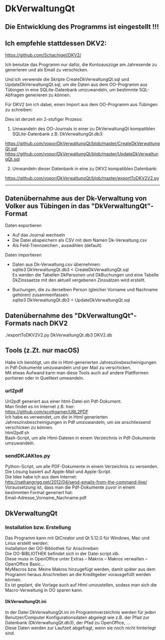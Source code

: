 # DkVerwaltungQt

## Die Entwicklung des Programms ist eingestellt !!!
  
## Ich empfehle stattdessen DKV2:  
https://github.com/Schachigel/DKV2/  
  
Ich benutze das Programm nur dafür, die Kontoauszüge am Jahresende zu generieren und als Email zu verschicken.

Und ich verwende die Skripte CreateDkVerwaltungQt.sql und UpdateDkVerwaltungQt.sql, um die Daten aus dem OO-Programm aus Tübingen in eine SQLite-Datenbank umzuwandeln, um bestimmte SQL-Abfragen generieren zu können.

Für DKV2 bin ich dabei, einen Import aus dem OO-Programm aus Tübingen zu schreiben:  

Dies ist derzeit ein 2-stufiger Prozess:  

1) Umwandeln des OO-Journals in einer zu DkVerwaltungQt kompatiblen SQLite-Datenbank z.B. DkVerwaltungQt.db3:  

https://github.com/vopor/DkVerwaltungQt/blob/master/CreateDkVerwaltungQt.sql  
https://github.com/vopor/DkVerwaltungQt/blob/master/UpdateDkVerwaltungQt.sql  

2) Umwandeln dieser Datenbank in eine zu DKV2 kompatiblen Datenbank:  

https://github.com/vopor/DkVerwaltungQt/blob/master/exportToDKV2V2.py  
  

---
  
  
## Datenübernahme aus der Dk-Verwaltung von Volker aus Tübingen in das "DkVerwaltungQt"-Format 
  
Daten exportieren  
  
- Auf das Journal wechseln  
- Die Datei abspeichern als CSV mit dem Namen Dk-Verwaltung.csv  
- Als Feld-Trennzeichen , auswählen (default)  

Daten importieren  
  
- Daten aus Dk-Verwaltung.csv übernehmen:  
sqlite3 DkVerwaltungQt.db3 < CreateDkVerwaltungQt.sql  
Es werden die Tabellen DkPersonen und DkBuchungen und eine Tabelle DkZinssaetze mit den aktuell vergebenen Zinssätzen wird erstellt.  

- Buchungen, die zu derselben Person (gleicher Vorname und Nachname gehören) zusammenfassen:  
sqlite3 DkVerwaltungQt.db3 < UpdateDkVerwaltungQt.sql  
  
  
## Datenübernahme des "DkVerwaltungQt"-Formats nach DKV2
  
  

./exportToDKV2V2.py DkVerwaltungQt.db3 DKV2.db
  
  

  
## Tools (z.Zt. nur macOS)  
  

Habe ich benötigt, um die in Html-generierten Jahreszinsbescheinigungen in Pdf-Dokumente umzuwandeln und per Mail zu verschicken.  
Mit etwas Aufwand kann man diese Tools auch auf andere Plattformen portieren oder in Quelltext umwandeln.  
   
### url2pdf  
Url2pdf generiert aus einer html-Datei ein Pdf-Dokument.  
Man findet es im Internet z.B. hier:  
https://github.com/scottgarner/URL2PDF  
Ich habe es verwendet, um die in Html generierten Jahreszinsbescheinigungen in Pdf umzuwandeln, um sie anschliessend verschicken zu können.  
html2pdf.sh  
Bash-Script, um alle Html-Dateien in einem Verzeichnis in Pdf-Dokumente umzuwandeln.  

### sendDKJAKtos.py  
  

Python-Script, um alle PDF-Dokumente in einem Verzeichnis zu versenden.  
Die Lösung basiert auf Apple-Mail und Apple-Script.  
Die Idee habe ich aus dem Internet:   
http://nathangrigg.net/2012/04/send-emails-from-the-command-line/  
Voraussetzung ist, dass man die Pdf-Dokumente zuvor in einem bestimmten Format generiert hat:  
Email-Adresse_Vorname_Nachname.pdf  
 

## DkVerwaltungQt

### Installation  bzw. Erstellung  
  
Das Programm kann mit QtCreator und Qt 5.12.0 für Windows, Mac und Linux erstellt werden.  
Installation der OO-Bibliothek für Anschreiben  
Die OO-BIBLIOTHEK befindet sich in der Datei script.xlb.  
Diese muss in OpenOffice unter Extras – Makros – Makros verwalten – OpenOffice Basic...  
MyMacros bzw. Meine Makros hinzugefügt werden, damit später aus dem Programm heraus Anschreiben an die Kreditgeber vorausgefüllt werden können.  
Es ist geplant, die Vorlage auch auf Html umzustellen, sodass man sich die Macro-Verwaltung in OO sparen kann.  
#### DkVerwaltungQt.ini  
In der Datei DkVerwaltungQt.ini im Programmverzeichnis werden für jeden Benutzer/Computer Konfigurationsdaten abgelegt wie z.B. der Pfad zur Datenbank (DkVerwaltungQt.db3), der Pfad zu OpenOffice, …  
Diese Daten werden zur Laufzeit abgefragt, wenn sie noch nicht hinterlegt sind.  
  

